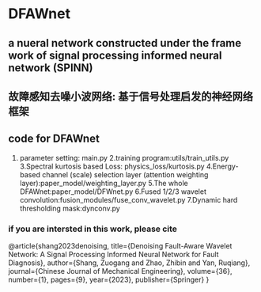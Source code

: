 # DFAWnet

## a nueral network constructed under the frame work of signal processing informed neural network (SPINN)
## 故障感知去噪小波网络: 基于信号处理启发的神经网络框架

## code for DFAWnet  
   1. parameter setting: main.py
   2.training program:utils/train_utils.py
   3.Spectral kurtosis based Loss: physics_loss/kurtosis.py
   4.Energy-based channel (scale) selection layer (attention weighting layer):paper_model/weighting_layer.py 
   5.The whole DFAWnet:paper_model/DFWnet.py
   6.Fused 1/2/3 wavelet convolution:fusion_modules/fuse_conv_wavelet.py 
   7.Dynamic hard thresholding mask:dynconv.py


### if you are intersted in this work, please cite

@article{shang2023denoising,
  title={Denoising Fault-Aware Wavelet Network: A Signal Processing Informed Neural Network for Fault Diagnosis},
  author={Shang, Zuogang and Zhao, Zhibin and Yan, Ruqiang},
  journal={Chinese Journal of Mechanical Engineering},
  volume={36},
  number={1},
  pages={9},
  year={2023},
  publisher={Springer}
}




